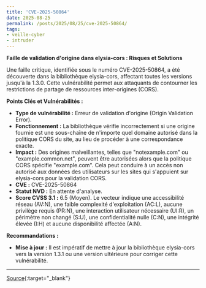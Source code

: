 ```yaml
---
title: 'CVE-2025-50864'
date: 2025-08-25
permalink: /posts/2025/08/25/cve-2025-50864/
tags:
- veille-cyber
- intruder
---
```

**Faille de validation d'origine dans elysia-cors : Risques et Solutions**

Une faille critique, identifiée sous le numéro CVE-2025-50864, a été découverte dans la bibliothèque elysia-cors, affectant toutes les versions jusqu'à la 1.3.0. Cette vulnérabilité permet aux attaquants de contourner les restrictions de partage de ressources inter-origines (CORS).

**Points Clés et Vulnérabilités :**

*   **Type de vulnérabilité :** Erreur de validation d'origine (Origin Validation Error).
*   **Fonctionnement :** La bibliothèque vérifie incorrectement si une origine fournie est une sous-chaîne de n'importe quel domaine autorisé dans la politique CORS du site, au lieu de procéder à une correspondance exacte.
*   **Impact :** Des origines malveillantes, telles que "notexample.com" ou "example.common.net", peuvent être autorisées alors que la politique CORS spécifie "example.com". Cela peut conduire à un accès non autorisé aux données des utilisateurs sur les sites qui s'appuient sur elysia-cors pour la validation CORS.
*   **CVE :** CVE-2025-50864
*   **Statut NVD :** En attente d'analyse.
*   **Score CVSS 3.1 :** 6.5 (Moyen). Le vecteur indique une accessibilité réseau (AV:N), une faible complexité d'exploitation (AC:L), aucune privilège requis (PR:N), une interaction utilisateur nécessaire (UI:R), un périmètre non changé (S:U), une confidentialité nulle (C:N), une intégrité élevée (I:H) et aucune disponibilité affectée (A:N).

**Recommandations :**

*   **Mise à jour :** Il est impératif de mettre à jour la bibliothèque elysia-cors vers la version 1.3.1 ou une version ultérieure pour corriger cette vulnérabilité.

---
[Source](https://cvemon.intruder.io/cves/CVE-2025-50864){:target="_blank"}
